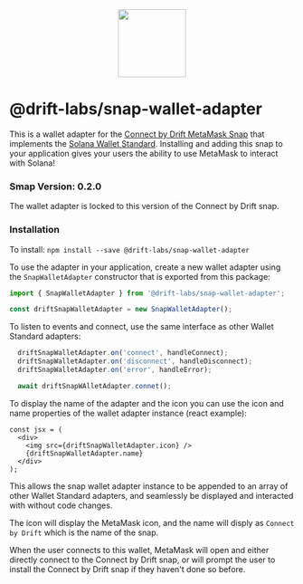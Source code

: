 <div align="center">
  <img height="120x" src="https://uploads-ssl.webflow.com/611580035ad59b20437eb024/616f97a42f5637c4517d0193_Logo%20(1)%20(1).png" />
</div>

# @drift-labs/snap-wallet-adapter

This is a wallet adapter for the [Connect by Drift MetaMask Snap](https://github.com/drift-labs/snap-solana) that implements the [Solana Wallet Standard](https://github.com/solana-labs/wallet-standard). Installing and adding this snap to your application gives your users the ability to use MetaMask to interact with Solana!

### Smap Version: 0.2.0

The wallet adapter is locked to this version of the Connect by Drift snap.

### Installation

To install:
`npm install --save @drift-labs/snap-wallet-adapter`

To use the adapter in your application, create a new wallet adapter using the `SnapWalletAdapter` constructor that is exported from this package:
```ts
import { SnapWalletAdapter } from '@drift-labs/snap-wallet-adapter';

const driftSnapWalletAdapter = new SnapWalletAdapter();
```

To listen to events and connect, use the same interface as other Wallet Standard adapters:
```ts
  driftSnapWalletAdapter.on('connect', handleConnect);
  driftSnapWalletAdapter.on('disconnect', handleDisconnect);
  driftSnapWalletAdapter.on('error', handleError);

  await driftSnapWAlletAdapter.connet();
```

To display the name of the adapter and the icon you can use the icon and name properties of the wallet adapter instance (react example):
```tsx
const jsx = (
  <div>
    <img src={driftSnapWalletAdapter.icon} />
    {driftSnapWalletAdapter.name}
  </div>
);
```

This allows the snap wallet adapter instance to be appended to an array of other Wallet Standard adapters, and seamlessly be displayed and interacted with without code changes.

The icon will display the MetaMask icon, and the name will disply as `Connect by Drift` which is the name of the snap.

When the user connects to this wallet, MetaMask will open and either directly connect to the Connect by Drift snap, or will prompt the user to install the Connect by Drift snap if they haven't done so before.


